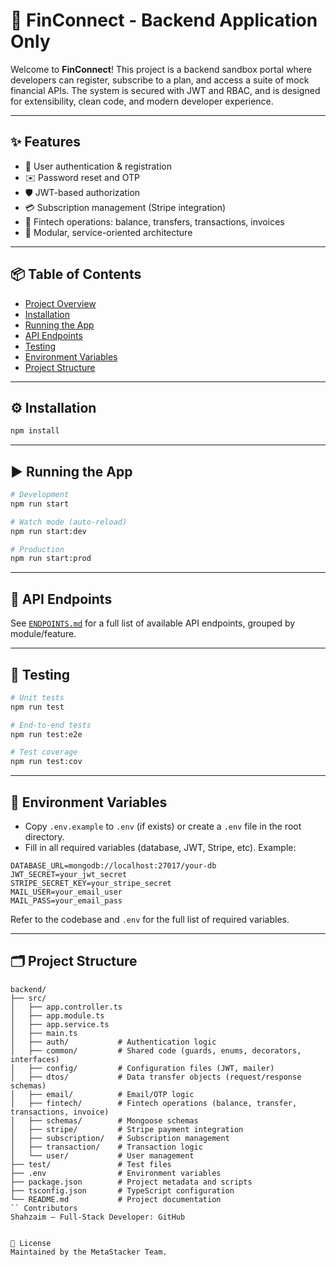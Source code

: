 # 🚀 FinConnect - Backend Application Only

Welcome to **FinConnect**! This project is a backend sandbox portal where developers can register, subscribe to a plan, and access a suite of mock financial APIs. The system is secured with JWT and RBAC, and is designed for extensibility, clean code, and modern developer experience.

---

## ✨ Features
- 🔐 User authentication & registration
- ✉️ Password reset and OTP
- 🛡️ JWT-based authorization
- 💳 Subscription management (Stripe integration)
- 💸 Fintech operations: balance, transfers, transactions, invoices
- 🧩 Modular, service-oriented architecture

---

## 📦 Table of Contents
- [Project Overview](#project-overview)
- [Installation](#installation)
- [Running the App](#running-the-app)
- [API Endpoints](#api-endpoints)
- [Testing](#testing)
- [Environment Variables](#environment-variables)
- [Project Structure](#project-structure)

---

## ⚙️ Installation

```bash
npm install
```

---

## ▶️ Running the App

```bash
# Development
npm run start

# Watch mode (auto-reload)
npm run start:dev

# Production
npm run start:prod
```

---

## 📑 API Endpoints
See [`ENDPOINTS.md`](./ENDPOINTS.md) for a full list of available API endpoints, grouped by module/feature.

---

## 🧪 Testing

```bash
# Unit tests
npm run test

# End-to-end tests
npm run test:e2e

# Test coverage
npm run test:cov
```

---

## 🔑 Environment Variables
- Copy `.env.example` to `.env` (if exists) or create a `.env` file in the root directory.
- Fill in all required variables (database, JWT, Stripe, etc). Example:

```
DATABASE_URL=mongodb://localhost:27017/your-db
JWT_SECRET=your_jwt_secret
STRIPE_SECRET_KEY=your_stripe_secret
MAIL_USER=your_email_user
MAIL_PASS=your_email_pass
```

Refer to the codebase and `.env` for the full list of required variables.

---

## 🗂️ Project Structure

```
backend/
├── src/
│   ├── app.controller.ts
│   ├── app.module.ts
│   ├── app.service.ts
│   ├── main.ts
│   ├── auth/           # Authentication logic
│   ├── common/         # Shared code (guards, enums, decorators, interfaces)
│   ├── config/         # Configuration files (JWT, mailer)
│   ├── dtos/           # Data transfer objects (request/response schemas)
│   ├── email/          # Email/OTP logic
│   ├── fintech/        # Fintech operations (balance, transfer, transactions, invoice)
│   ├── schemas/        # Mongoose schemas
│   ├── stripe/         # Stripe payment integration
│   ├── subscription/   # Subscription management
│   ├── transaction/    # Transaction logic
│   └── user/           # User management
├── test/               # Test files
├── .env                # Environment variables
├── package.json        # Project metadata and scripts
├── tsconfig.json       # TypeScript configuration
└── README.md           # Project documentation
`` Contributors
Shahzaim – Full-Stack Developer: GitHub


📄 License
Maintained by the MetaStacker Team.
